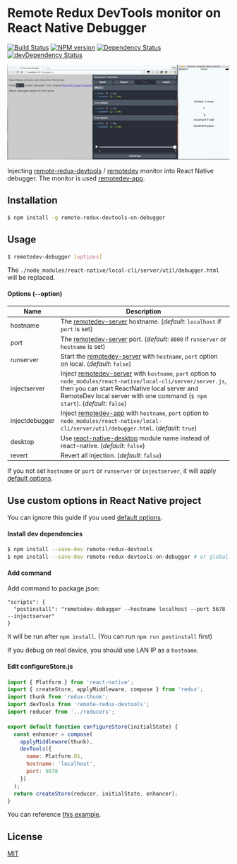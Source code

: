 # Remote Redux DevTools monitor on React Native Debugger

[![Build Status](https://travis-ci.org/jhen0409/remote-redux-devtools-on-debugger.svg)](https://travis-ci.org/jhen0409/remote-redux-devtools-on-debugger)
[![NPM version](http://img.shields.io/npm/v/remote-redux-devtools-on-debugger.svg?style=flat)](https://www.npmjs.com/package/remote-redux-devtools-on-debugger)
[![Dependency Status](https://david-dm.org/jhen0409/remote-redux-devtools-on-debugger.svg)](https://david-dm.org/jhen0409/remote-redux-devtools-on-debugger)
[![devDependency Status](https://david-dm.org/jhen0409/remote-redux-devtools-on-debugger/dev-status.svg)](https://david-dm.org/jhen0409/remote-redux-devtools-on-debugger#info=devDependencies)

![Demo](demo.gif)

Injecting [remote-redux-devtools](https://github.com/zalmoxisus/remote-redux-devtools) / [remotedev](https://github.com/zalmoxisus/remotedev) monitor into React Native debugger. The monitor is used [remotedev-app](https://github.com/zalmoxisus/remotedev-app).

## Installation

```bash
$ npm install -g remote-redux-devtools-on-debugger
```

## Usage

```bash
$ remotedev-debugger [options]
```

The `./node_modules/react-native/local-cli/server/util/debugger.html` will be replaced.

#### Options (--option)

Name | Description
--- | ---
hostname | The [remotedev-server](https://github.com/zalmoxisus/remotedev-server) hostname. (*default*: `localhost` if `port` is set)
port | The [remotedev-server](https://github.com/zalmoxisus/remotedev-server) port. (*default*: `8000` if `runserver` or `hostname` is set)
runserver | Start the [remotedev-server](https://github.com/zalmoxisus/remotedev-server) with `hostname`, `port` option on local. (*default*: `false`)
injectserver | Inject [remotedev-server](https://github.com/zalmoxisus/remotedev-server) with `hostname`, `port` option to `node_modules/react-native/local-cli/server/server.js`, then you can start ReactNative local server and RemoteDev local server with one command (`$ npm start`). (*default*: `false`)
injectdebugger | Inject [remotedev-app](https://github.com/zalmoxisus/remotedev-app) with `hostname`, `port` option to `node_modules/react-native/local-cli/server/util/debugger.html`. (*default*: `true`)
desktop | Use [react-native-desktop](https://github.com/ptmt/react-native-desktop) module name instead of react-native. (*default*: `false`)
revert | Revert all injection. (*default*: `false`)

If you not set `hostname` or `port` or `runserver` or `injectserver`, it will apply [default options](https://github.com/zalmoxisus/remotedev-app/blob/master/src/app/constants/socketOptions.js).

## Use custom options in React Native project

You can ignore this guide if you used [default options](https://github.com/zalmoxisus/remotedev-app/blob/master/src/app/constants/socketOptions.js).

#### Install dev dependencies

```bash
$ npm install --save-dev remote-redux-devtools
$ npm install --save-dev remote-redux-devtools-on-debugger # or global
```

#### Add command

Add command to package.json:

```
"scripts": {
  "postinstall": "remotedev-debugger --hostname localhost --port 5678 --injectserver"
}
```

It will be run after `npm install`. (You can run `npm run postinstall` first)

If you debug on real device, you should use LAN IP as a `hostname`.

#### Edit configureStore.js

```js
import { Platform } from 'react-native';
import { createStore, applyMiddleware, compose } from 'redux';
import thunk from 'redux-thunk';
import devTools from 'remote-redux-devtools';
import reducer from '../reducers';

export default function configureStore(initialState) {
  const enhancer = compose(
    applyMiddleware(thunk),
    devTools({
      name: Platform.OS,
      hostname: 'localhost',
      port: 5678
    })
  );
  return createStore(reducer, initialState, enhancer);
}
```

You can reference [this example](https://github.com/jhen0409/react-native-boilerplate/blob/master/package.json).

## License

[MIT](LICENSE)
